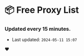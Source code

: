 # :package: Free Proxy List
### Updated every 15 minutes.

- Last updated: `2024-05-11 15:07`

:heart:
